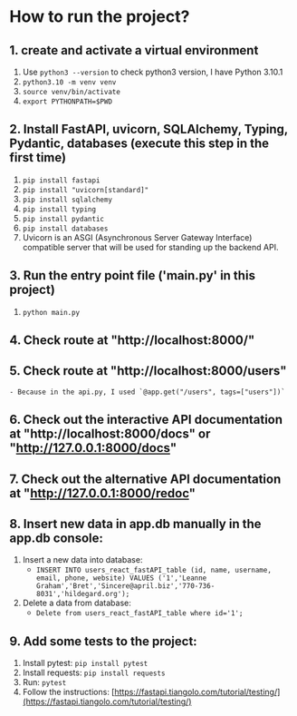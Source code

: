 # How to run the project?
## 1. create and activate a virtual environment
1. Use `python3 --version` to check python3 version, I have Python 3.10.1
2. `python3.10 -m venv venv`
3. `source venv/bin/activate`
4. `export PYTHONPATH=$PWD` 

## 2. Install FastAPI, uvicorn, SQLAlchemy, Typing, Pydantic, databases (execute this step in the first time)
1. `pip install fastapi`
2. `pip install "uvicorn[standard]"`
3. `pip install sqlalchemy`
4. `pip install typing`
5. `pip install pydantic`
6. `pip install databases`
7. Uvicorn is an ASGI (Asynchronous Server Gateway Interface) compatible server that will be used for standing up the backend API.

## 3. Run the entry point file ('main.py' in this project)
1. `python main.py`

## 4. Check route at "http://localhost:8000/"

## 5. Check route at "http://localhost:8000/users"
    - Because in the api.py, I used `@app.get("/users", tags=["users"])`

## 6. Check out the interactive API documentation at "http://localhost:8000/docs" or "http://127.0.0.1:8000/docs"

## 7. Check out the alternative API documentation at "http://127.0.0.1:8000/redoc" 

## 8. Insert new data in app.db manually in the app.db console: 
1. Insert a new data into database:
    - `INSERT INTO users_react_fastAPI_table (id, name, username, email, phone, website)
 VALUES ('1','Leanne Graham','Bret','Sincere@april.biz','770-736-8031','hildegard.org');`
2. Delete a data from database: 
    - `Delete from users_react_fastAPI_table where id='1';` 
    
## 9. Add some tests to the project: 
1. Install pytest: `pip install pytest`
2. Install requests: `pip install requests`
3. Run: `pytest`
4. Follow the instructions: [https://fastapi.tiangolo.com/tutorial/testing/](https://fastapi.tiangolo.com/tutorial/testing/)